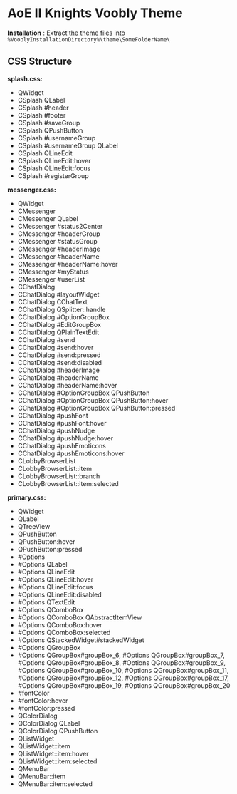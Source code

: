 # AoE II Knights Voobly Theme

**Installation** : Extract [the theme files](https://github.com/FreeP4lestine/voobly4/archive/refs/heads/main.zip) into `%VooblyInstallationDirectory%\theme\SomeFolderName\`

## CSS Structure

**splash.css:**

* QWidget
* CSplash QLabel
* CSplash #header
* CSplash #footer
* CSplash #saveGroup
* CSplash QPushButton
* CSplash #usernameGroup
* CSplash #usernameGroup QLabel
* CSplash QLineEdit
* CSplash QLineEdit:hover
* CSplash QLineEdit:focus
* CSplash #registerGroup

**messenger.css:**

* QWidget
* CMessenger
* CMessenger QLabel
* CMessenger #status2Center
* CMessenger #headerGroup
* CMessenger #statusGroup
* CMessenger #headerImage
* CMessenger #headerName
* CMessenger #headerName:hover
* CMessenger #myStatus
* CMessenger #userList
* CChatDialog
* CChatDialog #layoutWidget
* CChatDialog CChatText
* CChatDialog QSplitter::handle
* CChatDialog #OptionGroupBox 
* CChatDialog #EditGroupBox
* CChatDialog QPlainTextEdit
* CChatDialog #send
* CChatDialog #send:hover
* CChatDialog #send:pressed
* CChatDialog #send:disabled
* CChatDialog #headerImage
* CChatDialog #headerName
* CChatDialog #headerName:hover
* CChatDialog #OptionGroupBox QPushButton
* CChatDialog #OptionGroupBox QPushButton:hover
* CChatDialog #OptionGroupBox QPushButton:pressed
* CChatDialog #pushFont
* CChatDialog #pushFont:hover
* CChatDialog #pushNudge 
* CChatDialog #pushNudge:hover
* CChatDialog #pushEmoticons
* CChatDialog #pushEmoticons:hover
* CLobbyBrowserList
* CLobbyBrowserList::item
* CLobbyBrowserList::branch
* CLobbyBrowserList::item:selected

**primary.css:**

* QWidget
* QLabel
* QTreeView
* QPushButton
* QPushButton:hover
* QPushButton:pressed
* #Options
* #Options QLabel
* #Options QLineEdit
* #Options QLineEdit:hover
* #Options QLineEdit:focus
* #Options QLineEdit:disabled
* #Options QTextEdit
* #Options QComboBox
* #Options QComboBox QAbstractItemView
* #Options QComboBox:hover
* #Options QComboBox:selected
* #Options QStackedWidget#stackedWidget
* #Options QGroupBox
* #Options QGroupBox#groupBox_6, #Options QGroupBox#groupBox_7, #Options QGroupBox#groupBox_8, #Options QGroupBox#groupBox_9, #Options QGroupBox#groupBox_10, #Options QGroupBox#groupBox_11, #Options QGroupBox#groupBox_12, #Options QGroupBox#groupBox_17, #Options QGroupBox#groupBox_19, #Options QGroupBox#groupBox_20
* #fontColor
* #fontColor:hover
* #fontColor:pressed
* QColorDialog
* QColorDialog QLabel
* QColorDialog QPushButton
* QListWidget
* QListWidget::item
* QListWidget::item:hover
* QListWidget::item:selected
* QMenuBar
* QMenuBar::item
* QMenuBar::item:selected
